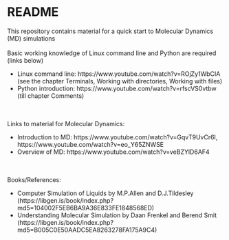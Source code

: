 <h1>README</h1>
This repository contains material for a quick start to Molecular Dynamics (MD) simulations<br>
<br>
Basic working knowledge of Linux command line and Python are required (links below)<br>
<ul>
  <li>Linux command line: https://www.youtube.com/watch?v=ROjZy1WbCIA<br>(see the chapter Terminals, Working with directories, Working with files)</li>
  <li>Python introduction: https://www.youtube.com/watch?v=rfscVS0vtbw <br> (till chapter Comments)</li>
</ul>
<br>
<br>
Links to material for Molecular Dynamics:
<ul>
  <li>Introduction to MD: https://www.youtube.com/watch?v=GqvT9UvCr6I, https://www.youtube.com/watch?v=eo_Y65ZNWSE</li>
  <li>Overview of MD: https://www.youtube.com/watch?v=veBZYlD6AF4</li>
</ul>
<br>
<br>
Books/References:
<ul>
  <li>Computer Simulation of Liquids by M.P.Allen and D.J.Tildesley<br>(https://libgen.is/book/index.php?md5=104002F5EB6BA9A36E833FE1848568ED)</li>
  <li>Understanding Molecular Simulation by Daan Frenkel and Berend Smit<br>(https://libgen.is/book/index.php?md5=B005C0E50AADC5EA8263278FA175A9C4)</li>
</ul>
